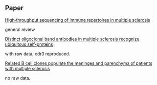 ## Paper

[High‐throughput sequencing of immune repertoires in multiple sclerosis](https://dx.doi.org/10.1002%2Facn3.295)

general review


[Distinct oligoclonal band antibodies in multiple sclerosis recognize ubiquitous self-proteins](https://doi.org/10.1073/pnas.1522730113)

with raw data, cdr3 reproduced.




[Related B cell clones populate the meninges and parenchyma of patients with multiple sclerosis](http://dx.doi.org/10.1093/brain/awq350)

no raw data.
